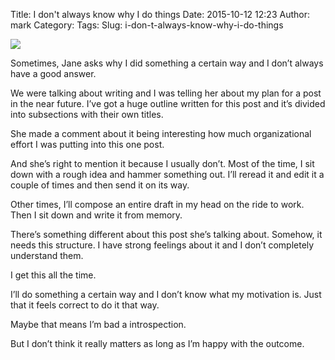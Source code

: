 Title: I don't always know why I do things
Date: 2015-10-12 12:23
Author: mark
Category: 
Tags: 
Slug: i-don-t-always-know-why-i-do-things

<img src="https://cdn-images-1.medium.com/max/1200/1*guLmQ_ZBHu1rEXCt_vFi3w.jpeg"  />

Sometimes, Jane asks why I did something a certain way and I don’t always have a good answer.

We were talking about writing and I was telling her about my plan for a post in the near future. I’ve got a huge outline written for this post and it’s divided into subsections with their own titles.

She made a comment about it being interesting how much organizational effort I was putting into this one post.

And she’s right to mention it because I usually don’t. Most of the time, I sit down with a rough idea and hammer something out. I’ll reread it and edit it a couple of times and then send it on its way.

Other times, I’ll compose an entire draft in my head on the ride to work. Then I sit down and write it from memory.

There’s something different about this post she’s talking about. Somehow, it needs this structure. I have strong feelings about it and I don’t completely understand them.

I get this all the time.

I’ll do something a certain way and I don’t know what my motivation is. Just that it feels correct to do it that way.

Maybe that means I’m bad a introspection.

But I don’t think it really matters as long as I’m happy with the outcome.

